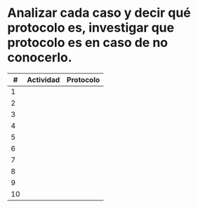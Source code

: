 # Analizar cada caso y decir qué protocolo es, investigar que protocolo es en caso de no conocerlo.

| #    |  Actividad   |  Protocolo   |
| ---- | ------------ | ------------ |
|  1   |              |              | 
|  2   |              |              |
|  3   |              |              |
|  4   |              |              |
|  5   |              |              |
|  6   |              |              |
|  7   |              |              |
|  8   |              |              |
|  9   |              |              |
|  10  |              |              |

